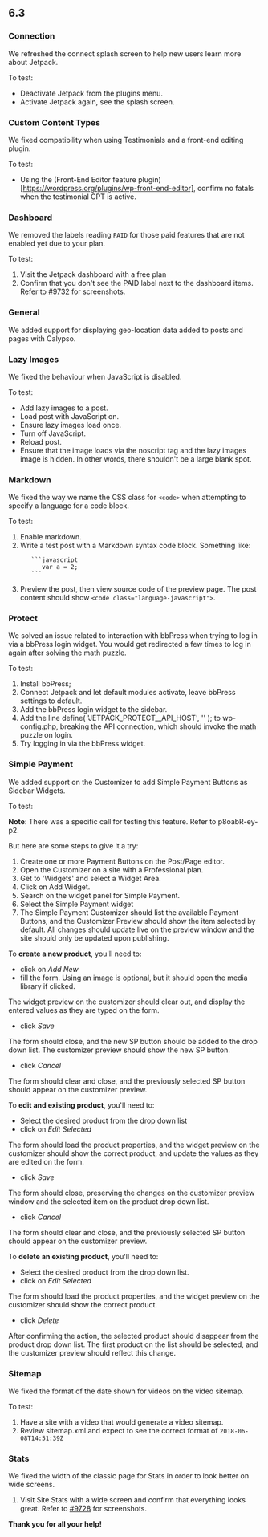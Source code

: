 ## 6.3

### Connection

We refreshed the connect splash screen to help new users learn more about Jetpack.

To test:

* Deactivate Jetpack from the plugins menu.
* Activate Jetpack again, see the splash screen.

### Custom Content Types

We fixed compatibility when using Testimonials and a front-end editing plugin.

To test:

* Using the (Front-End Editor feature plugin)[https://wordpress.org/plugins/wp-front-end-editor], confirm no fatals when the testimonial CPT is active.

### Dashboard

We removed the labels reading `PAID` for those paid features that are not enabled yet due to your plan. 

To test:

1. Visit the Jetpack dashboard with a free plan
2. Confirm that you don't see the PAID label next to the dashboard items. Refer to [#9732](https://github.com/Automattic/jetpack/pull/9732) for screenshots.

### General

We added support for displaying geo-location data added to posts and pages with Calypso.

### Lazy Images

We fixed the behaviour when JavaScript is disabled.

To test:

- Add lazy images to a post.
- Load post with JavaScript on.
- Ensure lazy images load once.
- Turn off JavaScript.
- Reload post.
- Ensure that the image loads via the noscript tag and the lazy images image is hidden. In other words, there shouldn't be a large blank spot.

### Markdown

We fixed the way we name the CSS class for `<code>` when attempting to specify a language for a code block.

To test:

1. Enable markdown.
2. Write a test post with a Markdown syntax code block. Something like:
    ```
       ```javascript
          var a = 2;
       ``` 
    ```
3. Preview the post, then view source code of the preview page. The post content should show `<code class="language-javascript">`.

### Protect

We solved an issue related to interaction with bbPress when trying to log in via a bbPress login widget. You would get redirected a few times to log in again after solving the math puzzle.

To test:

1. Install bbPress;
1. Connect Jetpack and let default modules activate, leave bbPress settings to default.
1. Add the bbPress login widget to the sidebar.
1. Add the line define( 'JETPACK_PROTECT__API_HOST', '' ); to wp-config.php, breaking the API connection, which should invoke the math puzzle on login.
1. Try logging in via the bbPress widget.

### Simple Payment

We added support on the Customizer to add Simple Payment Buttons as Sidebar Widgets.

To test:

**Note**: There was a specific call for testing this feature. Refer to p8oabR-ey-p2. 

But here are some steps to give it a try:

1. Create one or more Payment Buttons on the Post/Page editor.
2. Open the Customizer on a site with a Professional plan.
3. Get to 'Widgets' and select a Widget Area.
4. Click on Add Widget.
5. Search on the widget panel for Simple Payment.
6. Select the Simple Payment widget
7. The Simple Payment Customizer should list the available Payment Buttons, and the Customizer Preview should show the item selected by default. All changes should update live on the preview window and the site should only be updated upon publishing.

To **create a new product**, you'll need to:

- click on _Add New_
- fill the form. Using an image is optional, but it should open the media library if clicked.

The widget preview on the customizer should clear out, and display the entered values as they are typed on the form.

- click _Save_

The form should close, and the new SP button should be added to the drop down list. The customizer preview should show the new SP button.

- click _Cancel_

The form should clear and close, and the previously selected SP button should appear on the customizer preview.

To **edit and existing product**, you'll need to:

- Select the desired product from the drop down list
- click on _Edit Selected_

The form should load the product properties, and the widget preview on the customizer should show the correct product, and update the values as they are edited on the form.

- click _Save_

The form should close, preserving the changes on the customizer preview window and the selected item on the product drop down list.

- click _Cancel_

The form should clear and close, and the previously selected SP button should appear on the customizer preview.

To **delete an existing product**, you'll need to:

- Select the desired product from the drop down list.
- click on _Edit Selected_

The form should load the product properties, and the widget preview on the customizer should show the correct product.

- click _Delete_

After confirming the action, the selected product should disappear from the product drop down list. The first product on the list should be selected, and the customizer preview should reflect this change. 

### Sitemap

We fixed the format of the date shown for videos on the video sitemap.

To test:

1. Have a site with a video that would generate a video sitemap.
4. Review sitemap.xml and expect to see the correct format of `2018-06-08T14:51:39Z`

### Stats

We fixed the width of the classic page for Stats in order to look better on wide screens.

1. Visit Site Stats with a wide screen and confirm that everything looks great. Refer to [#9728](https://github.com/Automattic/jetpack/pull/9728) for screenshots.

**Thank you for all your help!**
